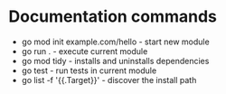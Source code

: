 # Documentation commands

- go mod init example.com/hello   - start new module
- go run .                        - execute current module
- go mod tidy                     - installs and uninstalls dependencies
- go test                         - run tests in current module
- go list -f '{{.Target}}'        - discover the install path
